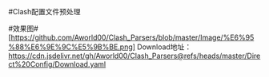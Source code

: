 #Clash配置文件预处理

#效果图#
[https://github.com/Aworld00/Clash_Parsers/blob/master/Image/%E6%95%88%E6%9E%9C%E5%9B%BE.png]
Download地址：
https://cdn.jsdelivr.net/gh/Aworld00/Clash_Parsers@refs/heads/master/Direct%20Config/Download.yaml
